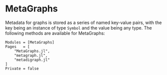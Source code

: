 # MetaGraphs
Metadata for graphs is stored as a series of named key-value pairs, with the
key being an instance of type `Symbol` and the value being any type. The following methods are available for MetaGraphs:

```@autodocs
Modules = [MetaGraphs]
Pages   = [
    "MetaGraphs.jl",
    "metagraph.jl",
    "metadigraph.jl"
]
Private = false
```